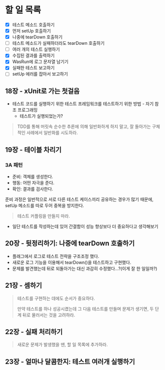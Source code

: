 # 할 일 목록
- [x] 테스트 메소드 호출하기
- [x] 먼저 setUp 호출하기
- [x] 나중에 tearDown 호출하기
- [ ] 테스트 메소드가 실패하더라도 tearDown 호출하기
- [ ] 여러 개의 테스트 실행하기
- [x] 수집된 결과를 출력하기
- [x] WasRun에 로그 문자열 남기기
- [x] 실패한 테스트 보고하기
- [ ] setUp 에러를 잡아서 보고하기

## 18장 - xUnit로 가는 첫걸음
- 테스트 코드를 실행하기 위한 테스트 프레임워크를 테스트하기 위한 방법 - 자기 참조 프로그래밍
  - 테스트가 실행되었는가?
> TDD를 통해 머릿속 순수한 추론에 의해 일반화하게 하지 말고, 잘 돌아가는 구체적인 사례에서 일반화를 시도하라.

## 19장 - 테이블 차리기
### 3A 패턴
- 준비: 객체를 생성한다.
- 행동: 어떤 자극을 준다.
- 확인: 결과를 검사한다.

준비 과정은 일반적으로 서로 다른 테스트 케이스끼리 공유하는 경우가 많기 때문에, setUp 메소드를 따로 두어 중복을 방지한다.

> 테스트 커플링을 만들지 마라.

- 일단 테스트를 작성하는데 있어 간결함이 성능 향상보다 더 중요하다고 생각해보기

## 20장 - 뒷정리하기: 나중에 tearDown 호출하기
- 플래그에서 로그로 테스트 전략을 구조조정 했다.
- 새로운 로그 기능을 이용해서 tearDown()을 테스트하고 구현했다.
- 문제를 발견했는데 뒤로 되돌아가는 대신 과감히 수정했다...?(이게 잘 한 일일까?)

## 21장 - 셈하기
> 테스트를 구현하는 데에도 순서가 중요하다.
> 
> 만약 테스트를 하나 성공시켰는데 그 다음 테스트를 만들며 문제가 생기면, 두 단계 뒤로 물러서는 것을 고려하라.


## 22장 - 실패 처리하기
> 새로운 문제가 발생했을 땐, 할 일 목록에 추가하라.


## 23장 - 얼마나 달콤한지: 테스트 여러개 실행하기